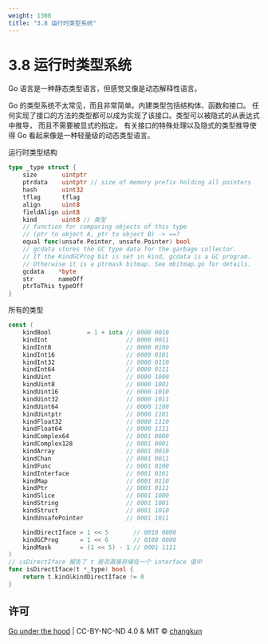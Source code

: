 ```yaml
---
weight: 1308
title: "3.8 运行时类型系统"
---
```


# 3.8 运行时类型系统



Go 语言是一种静态类型语言，但感觉又像是动态解释性语言。

Go 的类型系统不太常见，而且非常简单。内建类型包括结构体、函数和接口。
任何实现了接口的方法的类型都可以成为实现了该接口。类型可以被隐式的从表达式中推导，
而且不需要被显式的指定。
有关接口的特殊处理以及隐式的类型推导使得 Go 看起来像是一种轻量级的动态类型语言。

运行时类型结构

```go
type _type struct {
	size       uintptr
	ptrdata    uintptr // size of memory prefix holding all pointers
	hash       uint32
	tflag      tflag
	align      uint8
	fieldAlign uint8
	kind       uint8 // 类型
	// function for comparing objects of this type
	// (ptr to object A, ptr to object B) -> ==?
	equal func(unsafe.Pointer, unsafe.Pointer) bool
	// gcdata stores the GC type data for the garbage collector.
	// If the KindGCProg bit is set in kind, gcdata is a GC program.
	// Otherwise it is a ptrmask bitmap. See mbitmap.go for details.
	gcdata    *byte
	str       nameOff
	ptrToThis typeOff
}
```

所有的类型

```go
const (
	kindBool          = 1 + iota // 0000 0010
	kindInt                      // 0000 0011
	kindInt8                     // 0000 0100
	kindInt16                    // 0000 0101
	kindInt32                    // 0000 0110
	kindInt64                    // 0000 0111
	kindUint                     // 0000 1000
	kindUint8                    // 0000 1001
	kindUint16                   // 0000 1010
	kindUint32                   // 0000 1011
	kindUint64                   // 0000 1100
	kindUintptr                  // 0000 1101
	kindFloat32                  // 0000 1110
	kindFloat64                  // 0000 1111
	kindComplex64                // 0001 0000
	kindComplex128               // 0001 0001
	kindArray                    // 0001 0010
	kindChan                     // 0001 0011
	kindFunc                     // 0001 0100
	kindInterface                // 0001 0101
	kindMap                      // 0001 0110
	kindPtr                      // 0001 0111
	kindSlice                    // 0001 1000
	kindString                   // 0001 1001
	kindStruct                   // 0001 1010
	kindUnsafePointer            // 0001 1011

	kindDirectIface = 1 << 5       // 0010 0000
	kindGCProg      = 1 << 6       // 0100 0000
	kindMask        = (1 << 5) - 1 // 0001 1111
)
// isDirectIface 报告了 t 是否直接存储在一个 interface 值中
func isDirectIface(t *_type) bool {
	return t.kind&kindDirectIface != 0
}

```

## 许可

[Go under the hood](https://github.com/golang-design/under-the-hood) | CC-BY-NC-ND 4.0 & MIT &copy; [changkun](https://changkun.de)
